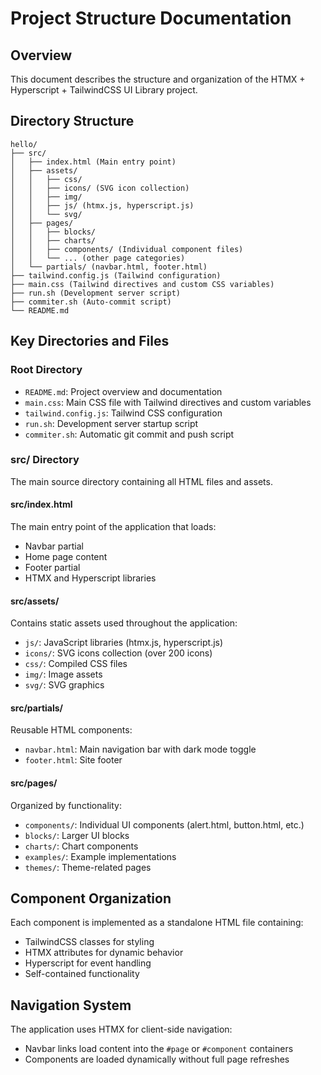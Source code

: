# Project Structure Documentation

## Overview
This document describes the structure and organization of the HTMX + Hyperscript + TailwindCSS UI Library project.

## Directory Structure
```
hello/
├── src/
│   ├── index.html (Main entry point)
│   ├── assets/
│   │   ├── css/
│   │   ├── icons/ (SVG icon collection)
│   │   ├── img/
│   │   ├── js/ (htmx.js, hyperscript.js)
│   │   └── svg/
│   ├── pages/
│   │   ├── blocks/
│   │   ├── charts/
│   │   ├── components/ (Individual component files)
│   │   └── ... (other page categories)
│   └── partials/ (navbar.html, footer.html)
├── tailwind.config.js (Tailwind configuration)
├── main.css (Tailwind directives and custom CSS variables)
├── run.sh (Development server script)
├── commiter.sh (Auto-commit script)
└── README.md
```

## Key Directories and Files

### Root Directory
- `README.md`: Project overview and documentation
- `main.css`: Main CSS file with Tailwind directives and custom variables
- `tailwind.config.js`: Tailwind CSS configuration
- `run.sh`: Development server startup script
- `commiter.sh`: Automatic git commit and push script

### src/ Directory
The main source directory containing all HTML files and assets.

#### src/index.html
The main entry point of the application that loads:
- Navbar partial
- Home page content
- Footer partial
- HTMX and Hyperscript libraries

#### src/assets/
Contains static assets used throughout the application:
- `js/`: JavaScript libraries (htmx.js, hyperscript.js)
- `icons/`: SVG icons collection (over 200 icons)
- `css/`: Compiled CSS files
- `img/`: Image assets
- `svg/`: SVG graphics

#### src/partials/
Reusable HTML components:
- `navbar.html`: Main navigation bar with dark mode toggle
- `footer.html`: Site footer

#### src/pages/
Organized by functionality:
- `components/`: Individual UI components (alert.html, button.html, etc.)
- `blocks/`: Larger UI blocks
- `charts/`: Chart components
- `examples/`: Example implementations
- `themes/`: Theme-related pages

## Component Organization
Each component is implemented as a standalone HTML file containing:
- TailwindCSS classes for styling
- HTMX attributes for dynamic behavior
- Hyperscript for event handling
- Self-contained functionality

## Navigation System
The application uses HTMX for client-side navigation:
- Navbar links load content into the `#page` or `#component` containers
- Components are loaded dynamically without full page refreshes